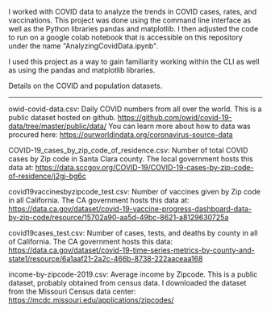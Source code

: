 I worked with COVID data to analyze the trends in COVID cases, rates, and vaccinations. This project was done using the command line interface as well as the Python libraries pandas and matplotlib. I then adjusted the code to run on a google colab notebook that is accessible on this repository under the name "AnalyzingCovidData.ipynb".

I used this project as a way to gain familiarity working within the CLI as well as using the pandas and matplotlib libraries.


Details on the COVID and population datasets.

---------------------------------------------------------------------

owid-covid-data.csv: Daily COVID numbers from all over the world. This is a public dataset hosted on github.
https://github.com/owid/covid-19-data/tree/master/public/data/
You can learn more about how to data was procured here: https://ourworldindata.org/coronavirus-source-data

COVID-19_cases_by_zip_code_of_residence.csv: Number of total COVID cases by Zip code in Santa Clara county.
The local government hosts this data at:
https://data.sccgov.org/COVID-19/COVID-19-cases-by-zip-code-of-residence/j2gj-bg6c

covid19vaccinesbyzipcode_test.csv: Number of vaccines given by Zip code in all California.
The CA government hosts this data at:
https://data.ca.gov/dataset/covid-19-vaccine-progress-dashboard-data-by-zip-code/resource/15702a90-aa5d-49bc-8621-a8129630725a

covid19cases_test.csv: Number of cases, tests, and deaths by county in all of California.
The CA government hosts this data:
https://data.ca.gov/dataset/covid-19-time-series-metrics-by-county-and-state1/resource/6a1aaf21-2a2c-466b-8738-222aaceaa168

income-by-zipcode-2019.csv: Average income by Zipcode. This is a public dataset, probably obtained from census data.
I downloaded the dataset from the Missouri Census data center: https://mcdc.missouri.edu/applications/zipcodes/


